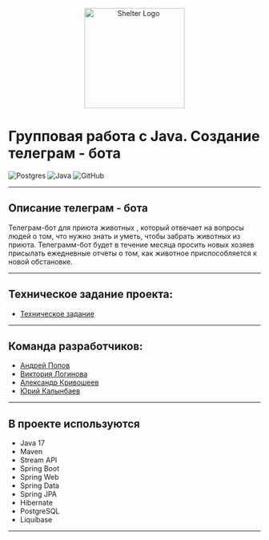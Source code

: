 <p align="center"> 
<img src="https://rayfund.ru/wp-content/uploads/2015/05/logo_house.png" width="200" alt="Shelter Logo">
</p>


# Групповая работа с Java. Создание телеграм - бота
![Postgres](https://img.shields.io/badge/postgres-%23316192.svg?style=for-the-badge&logo=postgresql&logoColor=white)
![Java](https://img.shields.io/badge/java-%23ED8B00.svg?style=for-the-badge&logo=java&logoColor=white)
![GitHub](https://img.shields.io/badge/github-%23121011.svg?style=for-the-badge&logo=github&logoColor=white)
___

## Описание телеграм - бота
Телеграм-бот для приюта животных , который отвечает на вопросы людей о том, что нужно знать и уметь, чтобы забрать животных из приюта.
Телеграмм-бот будет в течение месяца просить новых хозяев присылать ежедневные отчеты о том, как животное приспособляется к новой обстановке.
___
## Техническое задание проекта:
- [Техническое задание](https://skyengpublic.notion.site/47bcac1b049f4af6b351e2ab5d05afb4)
___
## Команда разработчиков:
- [Андрей Попов](https://github.com/zalex14)
- [Виктория Логинова](https://github.com/sillyEjevika)
- [Александр Кривошеев](https://github.com/Grinvald1503)
- [Юрий Калынбаев](https://github.com/YURIYKALYNBAEV)
___
## В проекте используются
  - Java 17
  - Maven
  - Stream API
  - Spring Boot
  - Spring Web
  - Spring Data
  - Spring JPA
  - Hibernate
  - PostgreSQL
  - Liquibase
___

